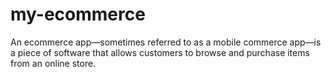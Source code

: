 # my-ecommerce
An ecommerce app—sometimes referred to as a mobile commerce app—is a piece of software that allows customers to browse and purchase items from an online store.
